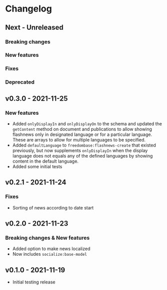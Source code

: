 # Changelog

## Next - Unreleased

### Breaking changes

### New features

### Fixes

### Deprecated

## v0.3.0 - 2021-11-25

### New features

* Added `onlyDisplayIn` and `onlyDisplayOn` to the schema and updated the `getContent` method on document and publications to allow showing flashnews only in designated language or for a particular language. These are arrays to allow for multiple languages to be specified.
* Added `defaultLanguage` to `freedombase:flashnews-create` that existed previously, but now supplements `onlyDisplayIn` when the display language does not equals any of the defined languages by showing content in the default language.
* Added some initial tests

## v0.2.1 - 2021-11-24

### Fixes

* Sorting of news according to date start


## v0.2.0 - 2021-11-23

### Breaking changes & New features

* Added option to make news localized
* Now includes `socialize:base-model`

## v0.1.0 - 2021-11-19

* Initial testing release
